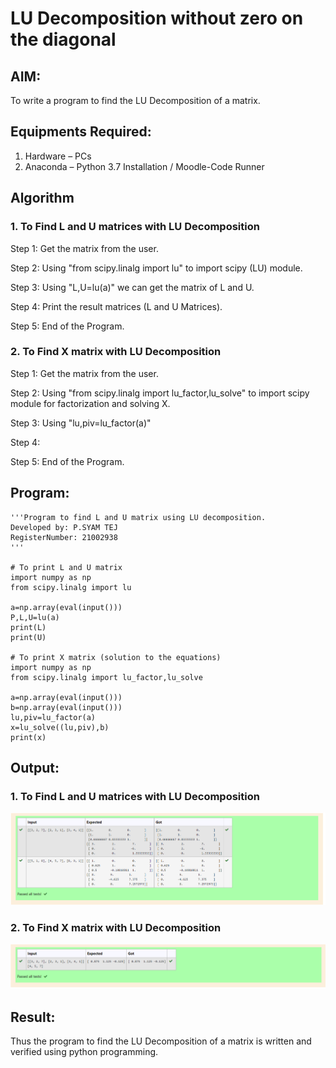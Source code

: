 # LU Decomposition without zero on the diagonal

## AIM:
To write a program to find the LU Decomposition of a matrix.

## Equipments Required:
1. Hardware – PCs
2. Anaconda – Python 3.7 Installation / Moodle-Code Runner

## Algorithm
### 1. To Find L and U matrices with LU Decomposition
Step 1: Get the matrix from the user.

Step 2: Using "from scipy.linalg import lu" to import scipy (LU) module.

Step 3: Using "L,U=lu(a)" we can get the matrix of L and U.

Step 4: Print the result matrices (L and U Matrices).

Step 5: End of the Program.


### 2. To Find X matrix with LU Decomposition
Step 1: Get the matrix from the user.

Step 2: Using "from scipy.linalg import lu_factor,lu_solve" to import scipy module for factorization and solving X.

Step 3: Using "lu,piv=lu_factor(a)" 

Step 4: 

Step 5: End of the Program.


## Program:
```
'''Program to find L and U matrix using LU decomposition.
Developed by: P.SYAM TEJ 
RegisterNumber: 21002938
'''

# To print L and U matrix
import numpy as np
from scipy.linalg import lu

a=np.array(eval(input()))
P,L,U=lu(a)
print(L)
print(U)

# To print X matrix (solution to the equations)
import numpy as np
from scipy.linalg import lu_factor,lu_solve

a=np.array(eval(input()))
b=np.array(eval(input()))
lu,piv=lu_factor(a)
x=lu_solve((lu,piv),b)
print(x)
```

## Output:
### 1. To Find L and U matrices with LU Decomposition
![Github Logo](SYAM_1.png)

### 2. To Find X matrix with LU Decomposition
![Github Logo](syam_2.png)


## Result:
Thus the program to find the LU Decomposition of a matrix is written and verified using python programming.

